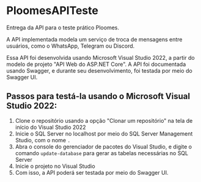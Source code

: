 # PloomesAPITeste
Entrega da API para o teste prático Ploomes.

A API implementada modela um serviço de troca de mensagens entre usuários, como o WhatsApp, Telegram ou Discord.

Essa API foi desenvolvida usando Microsoft Visual Studio 2022, a partir do modelo de projeto "API Web do ASP.NET Core". A API foi documentada usando Swagger, e durante seu desenvolvimento, foi testada por meio do Swagger UI.

## Passos para testá-la usando o Microsoft Visual Studio 2022:
1. Clone o repositório usando a opção "Clonar um repositório" na tela de início do Visual Studio 2022
1. Inicie o SQL Server no localhost por meio do SQL Server Management Studio, com o nome `.`
1. Abra o console do gerenciador de pacotes do Visual Studio, e digite o comando `update-database` para gerar as tabelas necessárias no SQL Server
1. Inicie o projeto no Visual Studio
1. Com isso, a API poderá ser testada por meio do Swagger UI.

